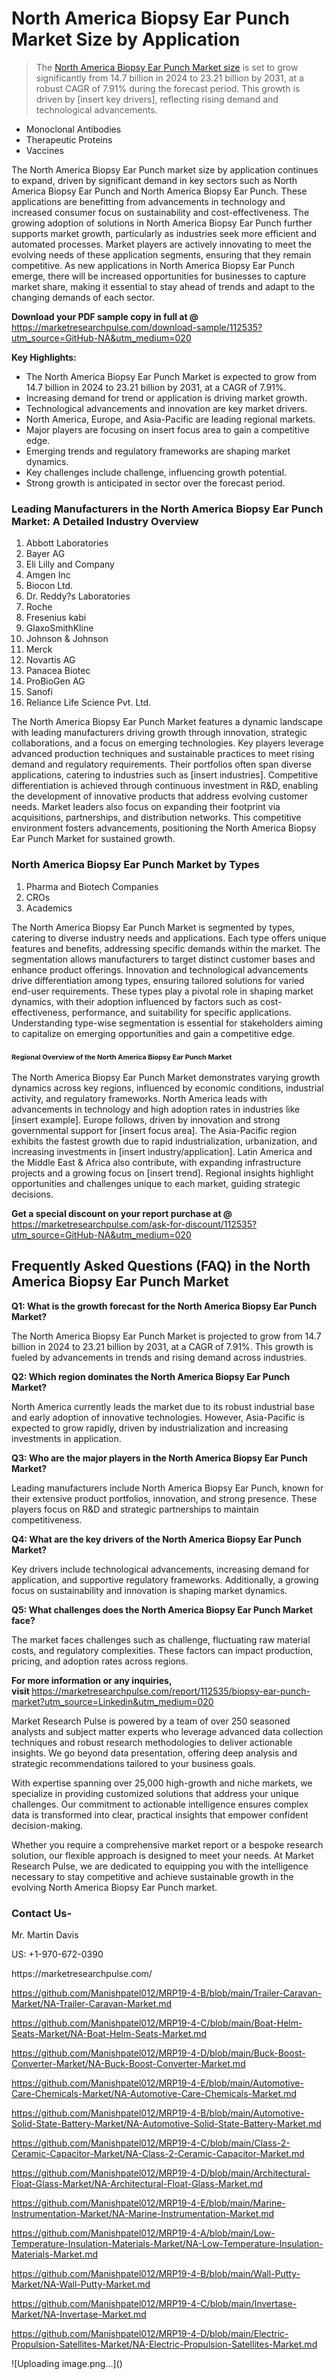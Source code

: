 <h1>North America Biopsy Ear Punch Market&nbsp;Size by Application</h1><blockquote><p>The <a href="https://marketresearchpulse.com/download-sample/112535?utm_source=GitHub-NA&amp;utm_medium=020">North America Biopsy Ear Punch Market size</a> is set to grow significantly from 14.7 billion in 2024 to 23.21 billion by 2031, at a robust CAGR of 7.91% during the forecast period. This growth is driven by [insert key drivers], reflecting rising demand and technological advancements.</p></blockquote><ul><li>Monoclonal Antibodies<li> Therapeutic Proteins<li> Vaccines</li></ul><p>The North America Biopsy Ear Punch market size by application continues to expand, driven by significant demand in key sectors such as North America Biopsy Ear Punch and North America Biopsy Ear Punch. These applications are benefitting from advancements in technology and increased consumer focus on sustainability and cost-effectiveness. The growing adoption of solutions in North America Biopsy Ear Punch further supports market growth, particularly as industries seek more efficient and automated processes. Market players are actively innovating to meet the evolving needs of these application segments, ensuring that they remain competitive. As new applications in North America Biopsy Ear Punch emerge, there will be increased opportunities for businesses to capture market share, making it essential to stay ahead of trends and adapt to the changing demands of each sector.</p><p><strong>Download your PDF sample copy in full at @ </strong><a href="https://marketresearchpulse.com/download-sample/112535?utm_source=GitHub-NA&amp;utm_medium=020">https://marketresearchpulse.com/download-sample/112535?utm_source=GitHub-NA&amp;utm_medium=020</a></p><p><strong>Key Highlights: </strong></p><ul><li>The North America Biopsy Ear Punch Market is expected to grow from 14.7 billion in 2024 to 23.21 billion by 2031, at a CAGR of 7.91%.</li><li>Increasing demand for trend or application is driving market growth.</li><li>Technological advancements and innovation are key market drivers.</li><li>North America, Europe, and Asia-Pacific are leading regional markets.</li><li>Major players are focusing on insert focus area to gain a competitive edge.</li><li>Emerging trends and regulatory frameworks are shaping market dynamics.</li><li>Key challenges include challenge, influencing growth potential.</li><li>Strong growth is anticipated in sector over the forecast period.</li></ul><h3>Leading Manufacturers in the North America Biopsy Ear Punch Market: A Detailed Industry Overview</h3><ol><li>Abbott Laboratories</li><li>Bayer AG</li><li>Eli Lilly and Company</li><li>Amgen Inc</li><li>Biocon Ltd.</li><li>Dr. Reddy?s Laboratories</li><li>Roche</li><li>Fresenius kabi</li><li>GlaxoSmithKline</li><li>Johnson & Johnson</li><li>Merck</li><li>Novartis AG</li><li>Panacea Biotec</li><li>ProBioGen AG</li><li>Sanofi</li><li>Reliance Life Science Pvt. Ltd.</li></ol><div class="flex max-w-full flex-col flex-grow"><div class="min-h-8 text-message flex w-full flex-col items-end gap-2 whitespace-normal break-words [.text-message+&amp;]:mt-5" dir="auto" data-message-author-role="assistant" data-message-id="fd8432e4-4910-450d-b182-61b7bfb0a01f" data-message-model-slug="gpt-4o"><div class="flex w-full flex-col gap-1 empty:hidden first:pt-[3px]"><div class="markdown prose w-full break-words dark:prose-invert light"><p>The North America Biopsy Ear Punch Market features a dynamic landscape with leading manufacturers driving growth through innovation, strategic collaborations, and a focus on emerging technologies. Key players leverage advanced production techniques and sustainable practices to meet rising demand and regulatory requirements. Their portfolios often span diverse applications, catering to industries such as [insert industries]. Competitive differentiation is achieved through continuous investment in R&amp;D, enabling the development of innovative products that address evolving customer needs. Market leaders also focus on expanding their footprint via acquisitions, partnerships, and distribution networks. This competitive environment fosters advancements, positioning the North America Biopsy Ear Punch Market for sustained growth.</p></div></div></div></div><h3>North America Biopsy Ear Punch Market by Types</h3><ol><li>Pharma and Biotech Companies<li> CROs<li> Academics</li></ol><div class="flex max-w-full flex-col flex-grow"><div class="min-h-8 text-message flex w-full flex-col items-end gap-2 whitespace-normal break-words [.text-message+&amp;]:mt-5" dir="auto" data-message-author-role="assistant" data-message-id="084470be-0bb7-4664-bddf-5156b4f41249" data-message-model-slug="gpt-4o-mini"><div class="flex w-full flex-col gap-1 empty:hidden first:pt-[3px]"><div class="markdown prose w-full break-words dark:prose-invert light"><p>The North America Biopsy Ear Punch Market is segmented by types, catering to diverse industry needs and applications. Each type offers unique features and benefits, addressing specific demands within the market. The segmentation allows manufacturers to target distinct customer bases and enhance product offerings. Innovation and technological advancements drive differentiation among types, ensuring tailored solutions for varied end-user requirements. These types play a pivotal role in shaping market dynamics, with their adoption influenced by factors such as cost-effectiveness, performance, and suitability for specific applications. Understanding type-wise segmentation is essential for stakeholders aiming to capitalize on emerging opportunities and gain a competitive edge.</p></div></div></div></div><h3><span style="font-size: 11px;">Regional Overview of the North America Biopsy Ear Punch Market</span></h3><div class="flex max-w-full flex-col flex-grow"><div class="min-h-8 text-message flex w-full flex-col items-end gap-2 whitespace-normal break-words [.text-message+&amp;]:mt-5" dir="auto" data-message-author-role="assistant" data-message-id="e9038762-ce64-4e30-91c9-9bd413514231" data-message-model-slug="gpt-4o-mini"><div class="flex w-full flex-col gap-1 empty:hidden first:pt-[3px]"><div class="markdown prose w-full break-words dark:prose-invert light"><p>The North America Biopsy Ear Punch Market demonstrates varying growth dynamics across key regions, influenced by economic conditions, industrial activity, and regulatory frameworks. North America leads with advancements in technology and high adoption rates in industries like [insert example]. Europe follows, driven by innovation and strong governmental support for [insert focus area]. The Asia-Pacific region exhibits the fastest growth due to rapid industrialization, urbanization, and increasing investments in [insert industry/application]. Latin America and the Middle East &amp; Africa also contribute, with expanding infrastructure projects and a growing focus on [insert trend]. Regional insights highlight opportunities and challenges unique to each market, guiding strategic decisions.</p></div></div></div></div><p><strong>Get a special discount on your report purchase at @ </strong><a href="https://marketresearchpulse.com/ask-for-discount/112535?utm_source=GitHub-NA&amp;utm_medium=020">https://marketresearchpulse.com/ask-for-discount/112535?utm_source=GitHub-NA&amp;utm_medium=020</a></p><h2>Frequently Asked Questions (FAQ) in the North America Biopsy Ear Punch Market</h2><p><strong>Q1: What is the growth forecast for the North America Biopsy Ear Punch Market?</strong></p><p>The North America Biopsy Ear Punch Market is projected to grow from 14.7 billion in 2024 to 23.21 billion by 2031, at a CAGR of 7.91%. This growth is fueled by advancements in trends and rising demand across industries.</p><p><strong>Q2: Which region dominates the North America Biopsy Ear Punch Market?</strong></p><p>North America currently leads the market due to its robust industrial base and early adoption of innovative technologies. However, Asia-Pacific is expected to grow rapidly, driven by industrialization and increasing investments in application.</p><p><strong>Q3: Who are the major players in the North America Biopsy Ear Punch Market?</strong></p><p>Leading manufacturers include North America Biopsy Ear Punch, known for their extensive product portfolios, innovation, and strong presence. These players focus on R&amp;D and strategic partnerships to maintain competitiveness.</p><p><strong>Q4: What are the key drivers of the North America Biopsy Ear Punch Market?</strong></p><p>Key drivers include technological advancements, increasing demand for application, and supportive regulatory frameworks. Additionally, a growing focus on sustainability and innovation is shaping market dynamics.</p><p><strong>Q5: What challenges does the North America Biopsy Ear Punch Market face?</strong></p><p>The market faces challenges such as challenge, fluctuating raw material costs, and regulatory complexities. These factors can impact production, pricing, and adoption rates across regions.</p><p><strong>For more information or any inquiries, visit&nbsp;</strong><a href="https://marketresearchpulse.com/report/112535/biopsy-ear-punch-market?utm_source=Linkedin&utm_medium=020">https://marketresearchpulse.com/report/112535/biopsy-ear-punch-market?utm_source=Linkedin&utm_medium=020</a></p><p>Market Research Pulse is powered by a team of over 250 seasoned analysts and subject matter experts who leverage advanced data collection techniques and robust research methodologies to deliver actionable insights. We go beyond data presentation, offering deep analysis and strategic recommendations tailored to your business goals.</p><p>With expertise spanning over 25,000 high-growth and niche markets, we specialize in providing customized solutions that address your unique challenges. Our commitment to actionable intelligence ensures complex data is transformed into clear, practical insights that empower confident decision-making.</p><p>Whether you require a comprehensive market report or a bespoke research solution, our flexible approach is designed to meet your needs. At Market Research Pulse, we are dedicated to equipping you with the intelligence necessary to stay competitive and achieve sustainable growth in the evolving North America Biopsy Ear Punch market.</p><h3><strong>Contact Us-</strong></h3><p>Mr. Martin Davis</p><p>US: +1-970-672-0390</p><p>https://marketresearchpulse.com/</p><p><a href="https://github.com/Manishpatel012/MRP19-4-B/blob/main/Trailer-Caravan-Market/NA-Trailer-Caravan-Market.md">https://github.com/Manishpatel012/MRP19-4-B/blob/main/Trailer-Caravan-Market/NA-Trailer-Caravan-Market.md</a></p><p><a href="https://github.com/Manishpatel012/MRP19-4-C/blob/main/Boat-Helm-Seats-Market/NA-Boat-Helm-Seats-Market.md">https://github.com/Manishpatel012/MRP19-4-C/blob/main/Boat-Helm-Seats-Market/NA-Boat-Helm-Seats-Market.md</a></p><p><a href="https://github.com/Manishpatel012/MRP19-4-D/blob/main/Buck-Boost-Converter-Market/NA-Buck-Boost-Converter-Market.md">https://github.com/Manishpatel012/MRP19-4-D/blob/main/Buck-Boost-Converter-Market/NA-Buck-Boost-Converter-Market.md</a></p><p><a href="https://github.com/Manishpatel012/MRP19-4-E/blob/main/Automotive-Care-Chemicals-Market/NA-Automotive-Care-Chemicals-Market.md">https://github.com/Manishpatel012/MRP19-4-E/blob/main/Automotive-Care-Chemicals-Market/NA-Automotive-Care-Chemicals-Market.md</a></p><p><a href="https://github.com/Manishpatel012/MRP19-4-B/blob/main/Automotive-Solid-State-Battery-Market/NA-Automotive-Solid-State-Battery-Market.md">https://github.com/Manishpatel012/MRP19-4-B/blob/main/Automotive-Solid-State-Battery-Market/NA-Automotive-Solid-State-Battery-Market.md</a></p><p><a href="https://github.com/Manishpatel012/MRP19-4-C/blob/main/Class-2-Ceramic-Capacitor-Market/NA-Class-2-Ceramic-Capacitor-Market.md">https://github.com/Manishpatel012/MRP19-4-C/blob/main/Class-2-Ceramic-Capacitor-Market/NA-Class-2-Ceramic-Capacitor-Market.md</a></p><p><a href="https://github.com/Manishpatel012/MRP19-4-D/blob/main/Architectural-Float-Glass-Market/NA-Architectural-Float-Glass-Market.md">https://github.com/Manishpatel012/MRP19-4-D/blob/main/Architectural-Float-Glass-Market/NA-Architectural-Float-Glass-Market.md</a></p><p><a href="https://github.com/Manishpatel012/MRP19-4-E/blob/main/Marine-Instrumentation-Market/NA-Marine-Instrumentation-Market.md">https://github.com/Manishpatel012/MRP19-4-E/blob/main/Marine-Instrumentation-Market/NA-Marine-Instrumentation-Market.md</a></p><p><a href="https://github.com/Manishpatel012/MRP19-4-A/blob/main/Low-Temperature-Insulation-Materials-Market/NA-Low-Temperature-Insulation-Materials-Market.md">https://github.com/Manishpatel012/MRP19-4-A/blob/main/Low-Temperature-Insulation-Materials-Market/NA-Low-Temperature-Insulation-Materials-Market.md</a></p><p><a href="https://github.com/Manishpatel012/MRP19-4-B/blob/main/Wall-Putty-Market/NA-Wall-Putty-Market.md">https://github.com/Manishpatel012/MRP19-4-B/blob/main/Wall-Putty-Market/NA-Wall-Putty-Market.md</a></p><p><a href="https://github.com/Manishpatel012/MRP19-4-C/blob/main/Invertase-Market/NA-Invertase-Market.md">https://github.com/Manishpatel012/MRP19-4-C/blob/main/Invertase-Market/NA-Invertase-Market.md</a></p><p><a href="https://github.com/Manishpatel012/MRP19-4-D/blob/main/Electric-Propulsion-Satellites-Market/NA-Electric-Propulsion-Satellites-Market.md">https://github.com/Manishpatel012/MRP19-4-D/blob/main/Electric-Propulsion-Satellites-Market/NA-Electric-Propulsion-Satellites-Market.md</a></p>
![Uploading image.png…]()
